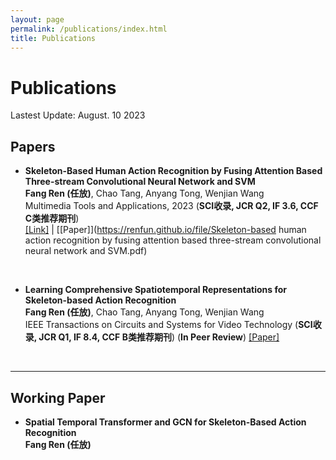 ```yaml
---
layout: page
permalink: /publications/index.html
title: Publications
---
```


# Publications

Lastest Update: August. 10 2023&nbsp; 


## Papers

- **Skeleton-Based Human Action Recognition by Fusing Attention Based Three-stream Convolutional Neural Network and SVM**<br>
**Fang Ren (任放)**, Chao Tang, Anyang Tong, Wenjian Wang<br>
Multimedia Tools and Applications, 2023 (**SCI收录, JCR Q2, IF 3.6, CCF C类推荐期刊**)<br>
[[Link]](https://link.springer.com/article/10.1007/s11042-023-15334-9) | [[Paper]](https://renfun.github.io/file/Skeleton-based human action recognition by fusing attention based three-stream convolutional neural network and SVM.pdf)
<br>

- **Learning Comprehensive Spatiotemporal Representations for Skeleton-based Action Recognition**<br>
**Fang Ren (任放)**, Chao Tang, Anyang Tong, Wenjian Wang<br>
IEEE Transactions on Circuits and Systems for Video Technology (**SCI收录, JCR Q1, IF 8.4, CCF B类推荐期刊**) (**In Peer Review**)
[[Paper]](https://renfun.github.io/file/Manuscript.pdf)
<br>

---

## Working Paper

- **Spatial Temporal Transformer and GCN for Skeleton-Based Action Recognition**<br>
**Fang Ren (任放)**<br>


<br>
